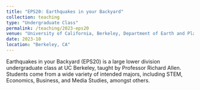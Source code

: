 ```yaml
---
title: "EPS20: Earthquakes in your Backyard"
collection: teaching
type: "Undergraduate Class"
permalink: /teaching/2023-eps20
venue: "University of California, Berkeley, Department of Earth and Planetary Science"
date: 2023-10
location: "Berkeley, CA"
---
```


Earthquakes in your Backyard (EPS20) is a large lower division undergraduate class at UC Berkeley, taught by Professor Richard Allen. Students come from a wide variety of intended majors, including STEM, Economics, Business, and Media Studies, amongst others.

